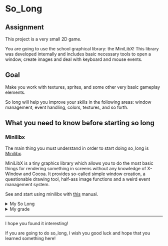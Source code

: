 # So_Long

## Assignment

This project is a very small 2D game.

You are going to use the school graphical library: the MiniLibX! This library was
developed internally and includes basic necessary tools to open a window, create images
and deal with keyboard and mouse events.

## Goal

Make you work with textures, sprites, and some other very basic gameplay elements.

So long will help you improve your skills in the following areas: window management,
event handling, colors, textures, and so forth.

## What you need to know before starting so long

### Minilibx

The main thing you must understand in order to start doing so_long is <a href="https://harm-smits.github.io/42docs/libs/minilibx">Minilibx</a>.

MiniLibX is a tiny graphics library which allows you to do the most basic things for rendering something in screens without any knowledge of X-Window and Cocoa. It provides so-called simple window creation, a questionable drawing tool, half-ass image functions and a weird event management system.

See and start using minilibx with <a href="https://qst0.github.io/ft_libgfx/man_mlx.html">this</a> manual.

<details><summary>My So Long</summary>
  
  
  
</details>

<details><summary>My grade</summary>
  
  ![image](https://user-images.githubusercontent.com/91686183/169928122-e9d298b3-7720-40ba-b932-07404a8c2e15.png)
  
</details>

<hr>

I hope you found it interesting!

If you are going to do so_long, I wish you good luck and hope that you learned something here!
